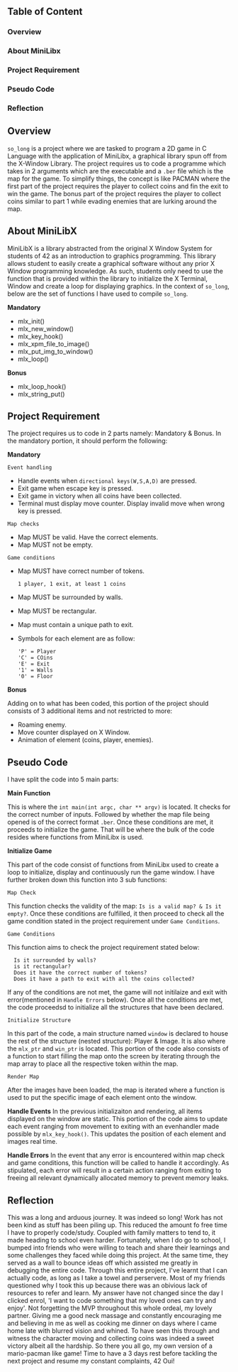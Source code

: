 ## Table of Content
### Overview
### About MiniLibx
### Project Requirement
### Pseudo Code
### Reflection

## Overview
```so_long``` is a project where we are tasked to program a 2D game in C Language with the application of MiniLibx, a graphical library spun off from the X-Window Library. The project requires us to code a programme which takes in 2 arguments which are the executable and a ```.ber``` file which is the map for the game. To simplify things, the concept is like PACMAN where the first part of the project requires the player to collect coins and fin the exit to win the game. The bonus part of the project requires the player to collect coins similar to part 1 while evading enemies that are lurking around the map.
## About MiniLibX
MiniLibX is a library abstracted from the original X Window System for students of 42 as an introduction to graphics programming. This library allows student to easily create a graphical software without any prior X Window programming knowledge. As such, students only need to use the function that is provided within the library to initialize the X Terminal, Window and create a loop for displaying graphics. In the context of ```so_long```, below are the set of functions I have used to compile ```so_long```.

**Mandatory**
- mlx_init()
- mlx_new_window()
- mlx_key_hook()
- mlx_xpm_file_to_image()
- mlx_put_img_to_window()
- mlx_loop()

**Bonus**
- mlx_loop_hook()
- mlx_string_put()
## Project Requirement
The project requires us to code in 2 parts namely: Mandatory & Bonus. In the mandatory portion, it should perform the following:

**Mandatory**

```Event handling```
- Handle events when ```directional keys(W,S,A,D)``` are pressed.
- Exit game when escape key is pressed.
- Exit game in victory when all coins have been collected.
- Terminal must display move counter. Display invalid move when wrong key is pressed.

```Map checks```
- Map MUST be valid. Have the correct elements.
- Map MUST not be empty.

```Game conditions```
- Map MUST have correct number of tokens.

      1 player, 1 exit, at least 1 coins
- Map MUST be surrounded by walls.
- Map MUST be rectangular.
- Map must contain a unique path to exit.
- Symbols for each element are as follow:

      'P' = Player
      'C' = COins
      'E' = Exit
      '1' = Walls
      '0' = Floor

**Bonus**

Adding on to what has been coded, this portion of the project should consists of 3 additional items and not restricted to more:
- Roaming enemy.
- Move counter displayed on X Window.
- Animation of element (coins, player, enemies).

## Pseudo Code
I have split the code into 5 main parts:

**Main Function**

This is where the ```int main(int argc, char ** argv)``` is located. It checks for the correct number of inputs. Followed by whether the map file being opened is of the correct format ```.ber```. Once these conditions are met, it proceeds to initialize the game. That will be where the bulk of the code resides where functions from MiniLibx is used.

**Initialize Game**

This part of the code consist of functions from MiniLibx used to create a loop to initialize, display and continuously run the game window. I have further broken down this function into 3 sub functions:

```Map Check```

This function checks the validity of the map: ```Is is a valid map? & Is it empty?```. Once these conditions are fulfilled, it then proceed to check all the game condition stated in the project requirement under ```Game Conditions```.

```Game Conditions```

This function aims to check the project requirement stated below:

      Is it surrounded by walls?
      is it rectangular?
      Does it have the correct number of tokens?
      Does it have a path to exit with all the coins collected?

If any of the conditions are not met, the game will not initilaize and exit with error(mentioned in ```Handle Errors``` below). Once all the conditions are met, the code proceedsd to initialize all the structures that have been declared.

```Initialize Structure```

In this part of the code, a main structure named ```window``` is declared to house the rest of the structure (nested structure): Player & Image. It is also where the ```mlx_ptr``` and ```win_ptr``` is located. This portion of the code also consists of a function to start filling the map onto the screen by iterating through the map array to place all the respective token within the map.

```Render Map```

After the images have been loaded, the map is iterated where a function is used to put the specific image of each element onto the window.

**Handle Events**
In the previous initializaiton and rendering, all items displayed on the window are static. This portion of the code aims to update each event ranging from movement to exiting with an evenhandler made possible by ```mlx_key_hook()```. This updates the position of each element and images real time.

**Handle Errors**
In the event that any error is encountered within map check and game conditions, this function will be called to handle it accordingly. As stipulated, each error will result in a certain action ranging from exiting to freeing all relevant dynamically allocated memory to prevent memory leaks.

## Reflection
This was a long and arduous journey. It was indeed so long! Work has not been kind as stuff has been piling up. This reduced the amount fo free time I have to properly code/study. Coupled with family matters to tend to, it made heading to school even harder. Fortunately, when I do go to school, I bumped into friends who were willing to teach and share their learnings and some challenges they faced while doing this project. At the same time, they served as a wall to bounce ideas off which assisted me greatly in debugging the entire code. Through this entire project, I've learnt that I can actually code, as long as I take a towel and perservere. Most of my friends questioned why I took this up because there was an obivious lack of resources to refer and learn. My answer have not changed since the day I clicked enrol, 'I want to code something that my loved ones can try and enjoy'. Not forgetting the MVP throughout this whole ordeal, my lovely partner. Giving me a good neck massage and constantly encouraging me and believing in me as well as cooking me dinner on days where I came home late with blurred vision and whined. To have seen this through and witness the character moving and collecting coins was indeed a sweet victory albeit all the hardship. So there you all go, my own version of a mario-pacman like game! Time to have a 3 days rest before tackling the next project and resume my constant complaints, 42 Oui!
